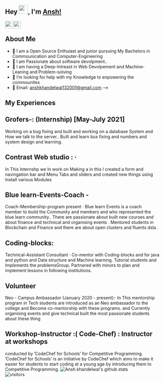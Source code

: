 ## Hey <img src="https://github.com/TheDudeThatCode/TheDudeThatCode/blob/master/Assets/Hi.gif" width="29px">, I'm [Ansh!](https://ansh-tech.netlify.app/) 
  <a href="https://www.linkedin.com/in/ansh-khandelwal-2bb358191/">
  <img align="left" width="24px" src="https://cdn.jsdelivr.net/npm/simple-icons@v3/icons/linkedin.svg"  />
</a>
  <a href="Mail-to: anshkhandelwal132001@gmail.com">
  <img align="left" width="24px" src="https://cdn.jsdelivr.net/npm/simple-icons@v3/icons/gmail.svg"  />
</a>
</br>
  



## About Me
- 🔭 I am a Open Source Enthuiast and junior pursuing My Bachelors in Commounication and Computer-Engineering
- 🌱 I am Passionate about software devolpment..
- 👯 I am having a Deep-Intreast in Web Devolpement and Machine-Leaning and Problem-solving
- 🤔 I’m looking for help with my Knowledge to enpowering the commounites
- 💬 Email: anshkhandelwal132001@gmail.com
-->

## My Experiences
 ## Grofers-: (Internship) [May-July 2021]
Working on a bug fixing and built and working on a database System and
How we talk to the server.. Built and learn bux fixing and numbers and
system design and learning.

## Contrast Web studio : · 
In This Internshp we In work on Making a in this 
I created a form and navingation bar and Menu Tabs
and sliders and created new things using Install various Modules


## Blue learn-Events-Coach -
Coach-Membership-program present · Blue learn Events is a coach
member to build the Community and members and who represented the
blue learn community.. There are passionate about built new courses and
about finance and technical and organising events . Mentored students in
Blockchain and Finance and there are about open clusters and fluents dsla .

## Coding-blocks:
Technical-Assistant Consultant · Co-mentor with Coding-blocks and for
java and python and Data structure and Machine learning. Tutorial students
and Implements the problemsGroup. Partnered with minors to plan and
implement lessons in following institutions.

## Volunteer
Neo - Campus Ambassador (January 2020 - present):· In This
mentorship program in Tech students are introduced as an Neo
ambassador to the college and Become co-mentorship with these
programs. and Currently organising events and give technical built
the most passionate students about these thing

## Workshop-Instructor :( Code-Chef) : Instructor at workshops
conducted by ’CodeChef for Schools’ for Competitive Programming.
’CodeChef for Schools’ is an initiative by CodeChef which aims to make it
easier for students to start coding at a young age by introducing them to
Competitive Programming.
![Ansh khandelwal's github stats](https://github-readme-stats.vercel.app/api?username=anshkhandelwal12&show_icons=true&hide_border=true)
<br />
![visitors](https://visitor-badge.laobi.icu/badge?page_id=kunal-kushwaha.kunal-kushwaha)


